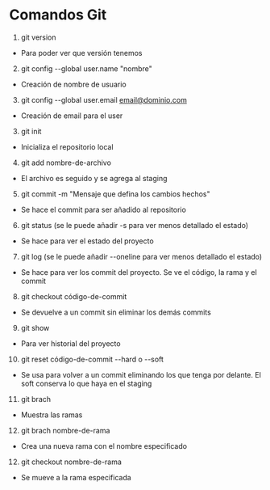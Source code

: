 # Comandos Git
1. git version
- Para poder ver que versión tenemos

2. git config --global user.name "nombre"
- Creación de nombre de usuario

3. git config --global user.email email@dominio.com
- Creación de email para el user

3. git init
- Inicializa el repositorio local

4. git add nombre-de-archivo
- El archivo es seguido y se agrega al staging

5. git commit -m "Mensaje que defina los cambios hechos"
- Se hace el commit para ser añadido al repositorio

6. git status (se le puede añadir -s para ver menos detallado el estado)
- Se hace para ver el estado del proyecto

7. git log (se le puede añadir --oneline para ver menos detallado el estado)
- Se hace para ver los commit del proyecto. Se ve el código, la rama y el commit

8. git checkout código-de-commit
- Se devuelve a un commit sin eliminar los demás commits

9. git show
- Para ver historial del proyecto

10. git reset código-de-commit --hard o --soft
- Se usa para volver a un commit eliminando los que tenga por delante. El soft conserva lo que haya en el staging

11. git brach
- Muestra las ramas

12. git brach nombre-de-rama
- Crea una nueva rama con el nombre especificado

12. git checkout nombre-de-rama
- Se mueve a la rama especificada